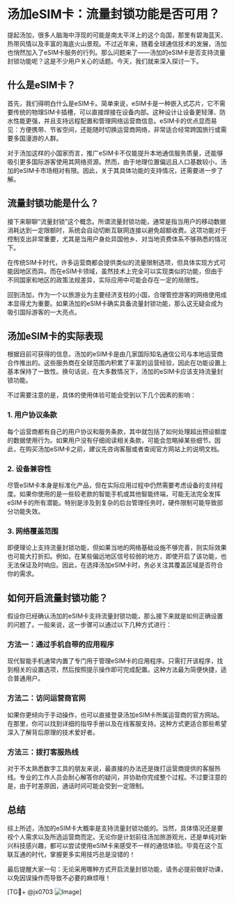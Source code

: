 # 汤加eSIM卡：流量封锁功能是否可用？

提起汤加，很多人脑海中浮现的可能是南太平洋上的这个岛国，那里有碧海蓝天、热带风情以及丰富的海底火山景观。不过近年来，随着全球通信技术的发展，汤加也悄然加入了eSIM卡服务的行列。那么问题来了——汤加的eSIM卡是否支持流量封锁功能呢？这是不少用户关心的话题。今天，我们就来深入探讨一下。

## 什么是eSIM卡？

首先，我们得明白什么是eSIM卡。简单来说，eSIM卡是一种嵌入式芯片，它不需要传统的物理SIM卡插槽，可以直接焊接在设备内部。这种设计让设备更轻薄、防水性能更强，并且支持远程配置和管理网络运营商信息。eSIM卡的优点显而易见：方便携带、节省空间，还能随时切换运营商网络，非常适合经常跨国旅行或需要多国漫游的人群。

对于汤加这样的小国家而言，推广eSIM卡不仅能提升本地通信服务质量，还能够吸引更多国际游客使用其网络资源。然而，由于地理位置偏远且人口基数较小，汤加的eSIM卡市场相对有限。因此，关于其具体功能的支持情况，还需要进一步了解。

## 流量封锁功能是什么？

接下来聊聊“流量封锁”这个概念。所谓流量封锁功能，通常是指当用户的移动数据消耗达到一定限额时，系统会自动切断互联网连接以避免超额收费。这项功能对于控制支出非常重要，尤其是当用户身处异国他乡、对当地资费体系不够熟悉的情况下。

在传统SIM卡时代，许多运营商都会提供类似的流量限制选项，但具体实现方式可能因地区而异。而在eSIM卡领域，虽然技术上完全可以实现类似的功能，但由于不同国家和地区的政策法规差异，实际应用中可能会存在一定的局限性。

回到汤加，作为一个以旅游业为主要经济支柱的小国，合理管控游客的网络使用成本显得尤为重要。如果汤加的eSIM卡确实具备流量封锁功能，那么这无疑会成为吸引国际游客的一大亮点。

## 汤加eSIM卡的实际表现

根据目前可获得的信息，汤加的eSIM卡是由几家国际知名通信公司与本地运营商合作推出的。这些服务商在全球范围内积累了丰富的运营经验，因此在功能设置上基本保持了一致性。换句话说，在大多数情况下，汤加的eSIM卡应该支持流量封锁功能。

不过需要注意的是，具体的使用体验可能会受到以下几个因素的影响：

### 1. 用户协议条款

每个运营商都有自己的用户协议和服务条款，其中就包括了如何处理超出预设额度的数据使用行为。如果用户没有仔细阅读相关条款，可能会忽略掉某些细节。因此，在购买汤加eSIM卡之前，建议先咨询客服或者查阅官方网站上的说明文档。

### 2. 设备兼容性

尽管eSIM卡本身是标准化产品，但在实际应用过程中仍然需要考虑设备的支持程度。如果你使用的是一些较老款的智能手机或其他智能终端，可能无法完全发挥eSIM卡的所有潜能。特别是涉及到复杂的后台管理任务时，硬件限制可能导致部分功能失效。

### 3. 网络覆盖范围

即便理论上支持流量封锁功能，但如果当地的网络基础设施不够完善，则实际效果也可能大打折扣。例如，在某些偏远地区信号较弱的地方，即使开启了该功能，也无法保证及时响应。因此，在选择汤加eSIM卡时，务必关注其覆盖区域是否符合你的需求。

## 如何开启流量封锁功能？

假设你已经确认汤加的eSIM卡支持流量封锁功能，那么接下来就是如何正确设置的问题了。一般来说，这一步骤可以通过以下几种方式进行：

### 方法一：通过手机自带的应用程序

现代智能手机通常内置了专门用于管理eSIM卡的应用程序。只需打开该程序，找到相关的设置选项，然后按照提示操作即可完成配置。这种方法最为简便快捷，适合普通用户。

### 方法二：访问运营商官网

如果你更倾向于手动操作，也可以直接登录汤加eSIM卡所属运营商的官方网站。在那里，你可以找到详细的指导手册以及在线客服支持。这种方式更适合那些希望深入了解背后原理的技术爱好者。

### 方法三：拨打客服热线

对于不太熟悉数字工具的朋友来说，最直接的办法还是拨打运营商提供的客服热线。专业的工作人员会耐心解答你的疑问，并协助你完成整个过程。不过要注意的是，由于时差原因，通话时间可能会受到一定限制。

## 总结

综上所述，汤加的eSIM卡大概率是支持流量封锁功能的。当然，具体情况还是要视个人需求以及所选运营商而定。无论你是计划前往汤加旅游观光，还是单纯对新兴科技感兴趣，都可以尝试使用eSIM卡来感受不一样的通信体验。毕竟在这个互联互通的时代，掌握更多实用技巧总是没错的！

最后提醒大家一句：无论采用哪种方式开启流量封锁功能，请务必提前做好功课，以免因误操作而导致不必要的麻烦哦！

[TG💪+ @jx0703 ![Image](https://github.com/user-attachments/assets/dbca1d08-cadb-493c-b0ec-ad6f7a83f270)]